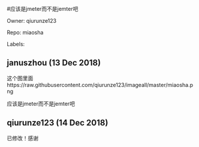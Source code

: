 #应该是jmeter而不是jemter吧

Owner: qiurunze123

Repo: miaosha

Labels: 

## januszhou (13 Dec 2018)

这个图里面https://raw.githubusercontent.com/qiurunze123/imageall/master/miaosha.png

应该是jmeter而不是jemter吧

## qiurunze123 (14 Dec 2018)

已修改！感谢

